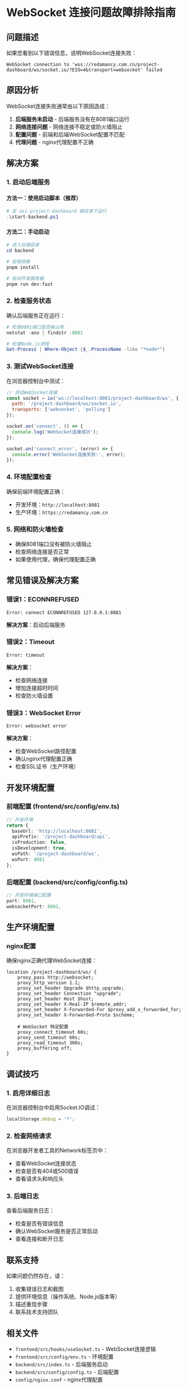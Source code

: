# WebSocket 连接问题故障排除指南

## 问题描述

如果您看到以下错误信息，说明WebSocket连接失败：

```
WebSocket connection to 'wss://redamancy.com.cn/project-dashboard/ws/socket.io/?EIO=4&transport=websocket' failed
```

## 原因分析

WebSocket连接失败通常由以下原因造成：

1. **后端服务未启动** - 后端服务没有在8081端口运行
2. **网络连接问题** - 网络连接不稳定或防火墙阻止
3. **配置问题** - 前端和后端WebSocket配置不匹配
4. **代理问题** - nginx代理配置不正确

## 解决方案

### 1. 启动后端服务

#### 方法一：使用启动脚本（推荐）

```powershell
# 在 axi-project-dashboard 根目录下运行
.\start-backend.ps1
```

#### 方法二：手动启动

```powershell
# 进入后端目录
cd backend

# 安装依赖
pnpm install

# 启动开发服务器
pnpm run dev:fast
```

### 2. 检查服务状态

确认后端服务正在运行：

```powershell
# 检查8081端口是否被占用
netstat -ano | findstr :8081

# 检查Node.js进程
Get-Process | Where-Object {$_.ProcessName -like "*node*"}
```

### 3. 测试WebSocket连接

在浏览器控制台中测试：

```javascript
// 测试WebSocket连接
const socket = io('ws://localhost:8081/project-dashboard/ws', {
  path: '/project-dashboard/ws/socket.io',
  transports: ['websocket', 'polling']
});

socket.on('connect', () => {
  console.log('WebSocket连接成功');
});

socket.on('connect_error', (error) => {
  console.error('WebSocket连接失败:', error);
});
```

### 4. 环境配置检查

确保前端环境配置正确：

- 开发环境：`http://localhost:8081`
- 生产环境：`https://redamancy.com.cn`

### 5. 网络和防火墙检查

- 确保8081端口没有被防火墙阻止
- 检查网络连接是否正常
- 如果使用代理，确保代理配置正确

## 常见错误及解决方案

### 错误1：ECONNREFUSED
```
Error: connect ECONNREFUSED 127.0.0.1:8081
```

**解决方案**：启动后端服务

### 错误2：Timeout
```
Error: timeout
```

**解决方案**：
- 检查网络连接
- 增加连接超时时间
- 检查防火墙设置

### 错误3：WebSocket Error
```
Error: websocket error
```

**解决方案**：
- 检查WebSocket路径配置
- 确认nginx代理配置正确
- 检查SSL证书（生产环境）

## 开发环境配置

### 前端配置 (frontend/src/config/env.ts)

```typescript
// 开发环境
return {
  baseUrl: 'http://localhost:8081',
  apiPrefix: '/project-dashboard/api',
  isProduction: false,
  isDevelopment: true,
  wsPath: '/project-dashboard/ws',
  wsPort: 8081
};
```

### 后端配置 (backend/src/config/config.ts)

```typescript
// 开发环境端口配置
port: 8081,
websocketPort: 8081,
```

## 生产环境配置

### nginx配置

确保nginx正确代理WebSocket连接：

```nginx
location /project-dashboard/ws/ {
    proxy_pass http://websocket;
    proxy_http_version 1.1;
    proxy_set_header Upgrade $http_upgrade;
    proxy_set_header Connection "upgrade";
    proxy_set_header Host $host;
    proxy_set_header X-Real-IP $remote_addr;
    proxy_set_header X-Forwarded-For $proxy_add_x_forwarded_for;
    proxy_set_header X-Forwarded-Proto $scheme;
    
    # WebSocket 特定配置
    proxy_connect_timeout 60s;
    proxy_send_timeout 60s;
    proxy_read_timeout 300s;
    proxy_buffering off;
}
```

## 调试技巧

### 1. 启用详细日志

在浏览器控制台中启用Socket.IO调试：

```javascript
localStorage.debug = '*';
```

### 2. 检查网络请求

在浏览器开发者工具的Network标签页中：
- 查看WebSocket连接状态
- 检查是否有404或500错误
- 查看请求头和响应头

### 3. 后端日志

查看后端服务日志：
- 检查是否有错误信息
- 确认WebSocket服务是否正常启动
- 查看连接和断开日志

## 联系支持

如果问题仍然存在，请：

1. 收集错误日志和截图
2. 提供环境信息（操作系统、Node.js版本等）
3. 描述重现步骤
4. 联系技术支持团队

## 相关文件

- `frontend/src/hooks/useSocket.ts` - WebSocket连接逻辑
- `frontend/src/config/env.ts` - 环境配置
- `backend/src/index.ts` - 后端服务启动
- `backend/src/config/config.ts` - 后端配置
- `config/nginx.conf` - nginx代理配置
